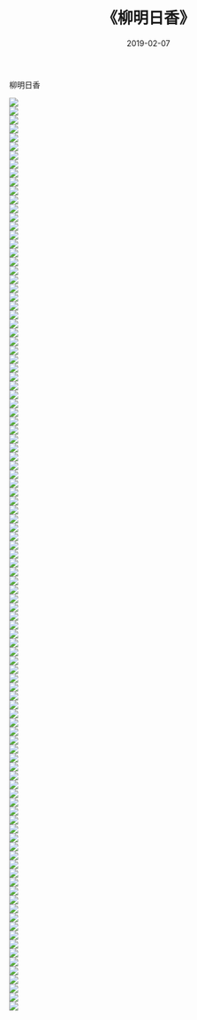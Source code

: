 ﻿---
layout: post
title:  《柳明日香》
date:   2019-02-07
img: http://pic.660000.xyz/1:/性感/2019/柳明日香/000.jpg
categories: [美女, 清纯, 唯美]
---

柳明日香

  ![](http://pic.660000.xyz/1:/性感/2019/柳明日香/001.jpg) <br> ![](http://pic.660000.xyz/1:/性感/2019/柳明日香/002.jpg) <br> ![](http://pic.660000.xyz/1:/性感/2019/柳明日香/003.jpg) <br> ![](http://pic.660000.xyz/1:/性感/2019/柳明日香/004.jpg) <br> ![](http://pic.660000.xyz/1:/性感/2019/柳明日香/005.jpg) <br> ![](http://pic.660000.xyz/1:/性感/2019/柳明日香/006.jpg) <br> ![](http://pic.660000.xyz/1:/性感/2019/柳明日香/007.jpg) <br> ![](http://pic.660000.xyz/1:/性感/2019/柳明日香/008.jpg) <br> ![](http://pic.660000.xyz/1:/性感/2019/柳明日香/009.jpg) <br> ![](http://pic.660000.xyz/1:/性感/2019/柳明日香/010.jpg) <br> ![](http://pic.660000.xyz/1:/性感/2019/柳明日香/011.jpg) <br> ![](http://pic.660000.xyz/1:/性感/2019/柳明日香/012.jpg) <br> ![](http://pic.660000.xyz/1:/性感/2019/柳明日香/013.jpg) <br> ![](http://pic.660000.xyz/1:/性感/2019/柳明日香/014.jpg) <br> ![](http://pic.660000.xyz/1:/性感/2019/柳明日香/015.jpg) <br> ![](http://pic.660000.xyz/1:/性感/2019/柳明日香/016.jpg) <br> ![](http://pic.660000.xyz/1:/性感/2019/柳明日香/017.jpg) <br> ![](http://pic.660000.xyz/1:/性感/2019/柳明日香/018.jpg) <br> ![](http://pic.660000.xyz/1:/性感/2019/柳明日香/019.jpg) <br> ![](http://pic.660000.xyz/1:/性感/2019/柳明日香/020.jpg) <br> ![](http://pic.660000.xyz/1:/性感/2019/柳明日香/021.jpg) <br> ![](http://pic.660000.xyz/1:/性感/2019/柳明日香/022.jpg) <br> ![](http://pic.660000.xyz/1:/性感/2019/柳明日香/023.jpg) <br> ![](http://pic.660000.xyz/1:/性感/2019/柳明日香/024.jpg) <br> ![](http://pic.660000.xyz/1:/性感/2019/柳明日香/025.jpg) <br> ![](http://pic.660000.xyz/1:/性感/2019/柳明日香/026.jpg) <br> ![](http://pic.660000.xyz/1:/性感/2019/柳明日香/027.jpg) <br> ![](http://pic.660000.xyz/1:/性感/2019/柳明日香/028.jpg) <br> ![](http://pic.660000.xyz/1:/性感/2019/柳明日香/029.jpg) <br> ![](http://pic.660000.xyz/1:/性感/2019/柳明日香/030.jpg) <br> ![](http://pic.660000.xyz/1:/性感/2019/柳明日香/031.jpg) <br> ![](http://pic.660000.xyz/1:/性感/2019/柳明日香/032.jpg) <br> ![](http://pic.660000.xyz/1:/性感/2019/柳明日香/033.jpg) <br> ![](http://pic.660000.xyz/1:/性感/2019/柳明日香/034.jpg) <br> ![](http://pic.660000.xyz/1:/性感/2019/柳明日香/035.jpg) <br> ![](http://pic.660000.xyz/1:/性感/2019/柳明日香/036.jpg) <br> ![](http://pic.660000.xyz/1:/性感/2019/柳明日香/037.jpg) <br> ![](http://pic.660000.xyz/1:/性感/2019/柳明日香/038.jpg) <br> ![](http://pic.660000.xyz/1:/性感/2019/柳明日香/039.jpg) <br> ![](http://pic.660000.xyz/1:/性感/2019/柳明日香/040.jpg) <br> ![](http://pic.660000.xyz/1:/性感/2019/柳明日香/041.jpg) <br> ![](http://pic.660000.xyz/1:/性感/2019/柳明日香/042.jpg) <br> ![](http://pic.660000.xyz/1:/性感/2019/柳明日香/043.jpg) <br> ![](http://pic.660000.xyz/1:/性感/2019/柳明日香/044.jpg) <br> ![](http://pic.660000.xyz/1:/性感/2019/柳明日香/045.jpg) <br> ![](http://pic.660000.xyz/1:/性感/2019/柳明日香/046.jpg) <br> ![](http://pic.660000.xyz/1:/性感/2019/柳明日香/047.jpg) <br> ![](http://pic.660000.xyz/1:/性感/2019/柳明日香/048.jpg) <br> ![](http://pic.660000.xyz/1:/性感/2019/柳明日香/049.jpg) <br> ![](http://pic.660000.xyz/1:/性感/2019/柳明日香/050.jpg) <br> ![](http://pic.660000.xyz/1:/性感/2019/柳明日香/051.jpg) <br> ![](http://pic.660000.xyz/1:/性感/2019/柳明日香/052.jpg) <br> ![](http://pic.660000.xyz/1:/性感/2019/柳明日香/053.jpg) <br> ![](http://pic.660000.xyz/1:/性感/2019/柳明日香/054.jpg) <br> ![](http://pic.660000.xyz/1:/性感/2019/柳明日香/055.jpg) <br> ![](http://pic.660000.xyz/1:/性感/2019/柳明日香/056.jpg) <br> ![](http://pic.660000.xyz/1:/性感/2019/柳明日香/057.jpg) <br> ![](http://pic.660000.xyz/1:/性感/2019/柳明日香/058.jpg) <br> ![](http://pic.660000.xyz/1:/性感/2019/柳明日香/059.jpg) <br> ![](http://pic.660000.xyz/1:/性感/2019/柳明日香/060.jpg) <br> ![](http://pic.660000.xyz/1:/性感/2019/柳明日香/061.jpg) <br> ![](http://pic.660000.xyz/1:/性感/2019/柳明日香/062.jpg) <br> ![](http://pic.660000.xyz/1:/性感/2019/柳明日香/063.jpg) <br> ![](http://pic.660000.xyz/1:/性感/2019/柳明日香/064.jpg) <br> ![](http://pic.660000.xyz/1:/性感/2019/柳明日香/065.jpg) <br> ![](http://pic.660000.xyz/1:/性感/2019/柳明日香/066.jpg) <br> ![](http://pic.660000.xyz/1:/性感/2019/柳明日香/067.jpg) <br> ![](http://pic.660000.xyz/1:/性感/2019/柳明日香/068.jpg) <br> ![](http://pic.660000.xyz/1:/性感/2019/柳明日香/069.jpg) <br> ![](http://pic.660000.xyz/1:/性感/2019/柳明日香/070.jpg) <br> ![](http://pic.660000.xyz/1:/性感/2019/柳明日香/071.jpg) <br> ![](http://pic.660000.xyz/1:/性感/2019/柳明日香/072.jpg) <br> ![](http://pic.660000.xyz/1:/性感/2019/柳明日香/073.jpg) <br> ![](http://pic.660000.xyz/1:/性感/2019/柳明日香/074.jpg) <br> ![](http://pic.660000.xyz/1:/性感/2019/柳明日香/075.jpg) <br> ![](http://pic.660000.xyz/1:/性感/2019/柳明日香/076.jpg) <br> ![](http://pic.660000.xyz/1:/性感/2019/柳明日香/077.jpg) <br> ![](http://pic.660000.xyz/1:/性感/2019/柳明日香/078.jpg) <br> ![](http://pic.660000.xyz/1:/性感/2019/柳明日香/079.jpg) <br> ![](http://pic.660000.xyz/1:/性感/2019/柳明日香/080.jpg) <br> ![](http://pic.660000.xyz/1:/性感/2019/柳明日香/081.jpg) <br> ![](http://pic.660000.xyz/1:/性感/2019/柳明日香/082.jpg) <br> ![](http://pic.660000.xyz/1:/性感/2019/柳明日香/083.jpg) <br> ![](http://pic.660000.xyz/1:/性感/2019/柳明日香/084.jpg) <br> ![](http://pic.660000.xyz/1:/性感/2019/柳明日香/085.jpg) <br> ![](http://pic.660000.xyz/1:/性感/2019/柳明日香/086.jpg) <br> ![](http://pic.660000.xyz/1:/性感/2019/柳明日香/087.jpg) <br> ![](http://pic.660000.xyz/1:/性感/2019/柳明日香/088.jpg) <br> ![](http://pic.660000.xyz/1:/性感/2019/柳明日香/089.jpg) <br> ![](http://pic.660000.xyz/1:/性感/2019/柳明日香/090.jpg) <br> ![](http://pic.660000.xyz/1:/性感/2019/柳明日香/091.jpg) <br> ![](http://pic.660000.xyz/1:/性感/2019/柳明日香/092.jpg) <br> ![](http://pic.660000.xyz/1:/性感/2019/柳明日香/093.jpg) <br> ![](http://pic.660000.xyz/1:/性感/2019/柳明日香/094.jpg) <br> ![](http://pic.660000.xyz/1:/性感/2019/柳明日香/095.jpg) <br> ![](http://pic.660000.xyz/1:/性感/2019/柳明日香/096.jpg) <br> ![](http://pic.660000.xyz/1:/性感/2019/柳明日香/097.jpg) <br> ![](http://pic.660000.xyz/1:/性感/2019/柳明日香/098.jpg) <br> ![](http://pic.660000.xyz/1:/性感/2019/柳明日香/099.jpg) <br> ![](http://pic.660000.xyz/1:/性感/2019/柳明日香/100.jpg) <br> ![](http://pic.660000.xyz/1:/性感/2019/柳明日香/101.jpg) <br> ![](http://pic.660000.xyz/1:/性感/2019/柳明日香/102.jpg) <br> ![](http://pic.660000.xyz/1:/性感/2019/柳明日香/103.jpg) <br>